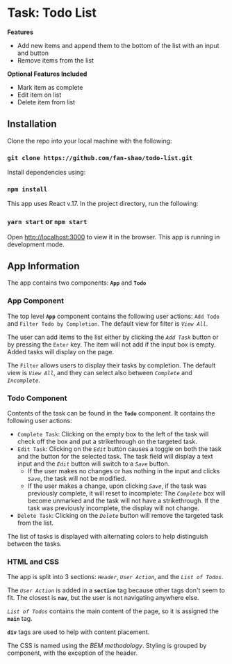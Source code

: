 # Task: Todo List

**Features**

- Add new items and append them to the bottom of the list with an input and button
- Remove items from the list

**Optional Features Included**

- Mark item as complete
- Edit item on list
- Delete item from list

## Installation

Clone the repo into your local machine with the following:

### `git clone https://github.com/fan-shao/todo-list.git`

Install dependencies using:
### `npm install`

This app uses React v.17. In the project directory, run the following:

### `yarn start` or `npm start`

Open [http://localhost:3000](http://localhost:3000) to view it in the browser. This app is running in development mode.

## App Information

The app contains two components: **`App`** and **`Todo`**

### App Component

The top level **`App`** component contains the following user actions: `Add Todo` and `Filter Todo by Completion`. The default view for filter is _`View All`_.

The user can add items to the list either by clicking the _`Add Task`_ button or by pressing the `Enter` key. The item will not add if the input box is empty. Added tasks will display on the page.

The `Filter` allows users to display their tasks by completion. The default view is _`View All`_, and they can select also between _`Complete`_ and _`Incomplete`_.

### Todo Component

Contents of the task can be found in the **`Todo`** component. It contains the following user actions:

- `Complete Task`: Clicking on the empty box to the left of the task will check off the box and put a strikethrough on the targeted task.
- `Edit Task`: Clicking on the _`Edit`_ button causes a toggle on both the task and the button for the selected task. The task field will display a text input and the _`Edit`_ button will switch to a _`Save`_ button.
  - If the user makes no changes or has nothing in the input and clicks _`Save`_, the task will not be modified.
  - If the user makes a change, upon clicking _`Save`_, if the task was previously complete, it will reset to incomplete: The _`Complete`_ box will become unmarked and the task will not have a strikethrough. If the task was previously incomplete, the display will not change.
- `Delete Task`: Clicking on the _`Delete`_ button will remove the targeted task from the list.

The list of tasks is displayed with alternating colors to help distinguish between the tasks.

### HTML and CSS

The app is split into 3 sections: _`Header`_, _`User Action`_, and the _`List of Todos`_.

The _`User Action`_ is added in a **`section`** tag because other tags don't seem to fit. The closest is **`nav`**, but the user is not navigating anywhere else.

_`List of Todos`_ contains the main content of the page, so it is assigned the **`main`** tag.

**`div`** tags are used to help with content placement.

The CSS is named using the _BEM methodology_. Styling is grouped by component, with the exception of the header.
